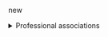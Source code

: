 new 



<details>
<summary> Professional associations </summary>  
Interuniversity Center for Social Science Theory and Methodology

European Consortium for Sociological Research

European Consortium for Political Research

RC28 Social Stratification of the International Sociological Association

RC18 Political Sociology of the International Sociological Association

American Sociological Organization (ASA)

American Political Science Association (APSA)

European Sociological Association

European Political Science Association  
</details>

